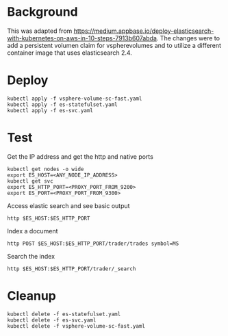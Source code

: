 # Background
This was adapted from https://medium.appbase.io/deploy-elasticsearch-with-kubernetes-on-aws-in-10-steps-7913b607abda. The changes were to add a persistent volumen claim for vspherevolumes and to utilize a different container image that uses elasticsearch 2.4.

# Deploy
```
kubectl apply -f vsphere-volume-sc-fast.yaml
kubectl apply -f es-statefulset.yaml
kubectl apply -f es-svc.yaml
```

# Test
Get the IP address and get the http and native ports
```
kubectl get nodes -o wide
export ES_HOST=<ANY_NODE_IP_ADDRESS>
kubectl get svc
export ES_HTTP_PORT=<PROXY_PORT_FROM_9200>
export ES_PORT=<PROXY_PORT_FROM_9300>
```
Access elastic search and see basic output
```
http $ES_HOST:$ES_HTTP_PORT
```
Index a document
```
http POST $ES_HOST:$ES_HTTP_PORT/trader/trades symbol=MS
```
Search the index
```
http $ES_HOST:$ES_HTTP_PORT/trader/_search
```

# Cleanup
```
kubectl delete -f es-statefulset.yaml
kubectl delete -f es-svc.yaml
kubectl delete -f vsphere-volume-sc-fast.yaml
```
